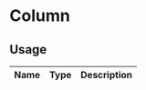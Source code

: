 <!-- 
This is an auto-generated markdown. 
You can change it in "src/layouts/ColumnLayout.tsx" and run build:docs to update this file.
-->
# Column

## Usage
| Name        | Type           | Description  |
| ----------- |:--------------:| ------------:|

